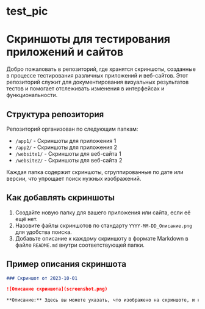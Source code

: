 # test_pic
# Скриншоты для тестирования приложений и сайтов

Добро пожаловать в репозиторий, где хранятся скриншоты, созданные в процессе тестирования различных приложений и веб-сайтов. Этот репозиторий служит для документирования визуальных результатов тестов и помогает отслеживать изменения в интерфейсах и функциональности.

## Структура репозитория

Репозиторий организован по следующим папкам:

- `/app1/` - Скриншоты для приложения 1
- `/app2/` - Скриншоты для приложения 2
- `/website1/` - Скриншоты для веб-сайта 1
- `/website2/` - Скриншоты для веб-сайта 2

Каждая папка содержит скриншоты, сгруппированные по дате или версии, что упрощает поиск нужных изображений.

## Как добавлять скриншоты

1. Создайте новую папку для вашего приложения или сайта, если её ещё нет.
2. Назовите файлы скриншотов по стандарту `YYYY-MM-DD_Описание.png` для удобства поиска.
3. Добавьте описание к каждому скриншоту в формате Markdown в файле `README.md` внутри соответствующей папки.

## Пример описания скриншота

```markdown
### Скриншот от 2023-10-01

![Описание скриншота](screenshot.png)

**Описание:** Здесь вы можете указать, что изображено на скриншоте, и какие тесты были проведены.
